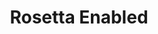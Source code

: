 ---
title: Rosetta Enabled
description: Even the easiest interfaces can be made easier with our AI powered digital assistant Rosetta.  If you get stuck -- or just want to make sure you're doing things right -- Rosetta is there to help.
---